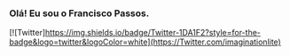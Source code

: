 ### Olá! Eu sou o Francisco Passos.

[![Twitter]https://img.shields.io/badge/Twitter-1DA1F2?style=for-the-badge&logo=twitter&logoColor=white](https://Twitter.com/imaginationlite)
